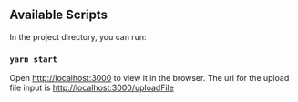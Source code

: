 ## Available Scripts

In the project directory, you can run:

### `yarn start`

Open [http://localhost:3000](http://localhost:3000) to view it in the browser.
The url for the upload file input is [http://localhost:3000/uploadFile](http://localhost:3000/uploadFile)

